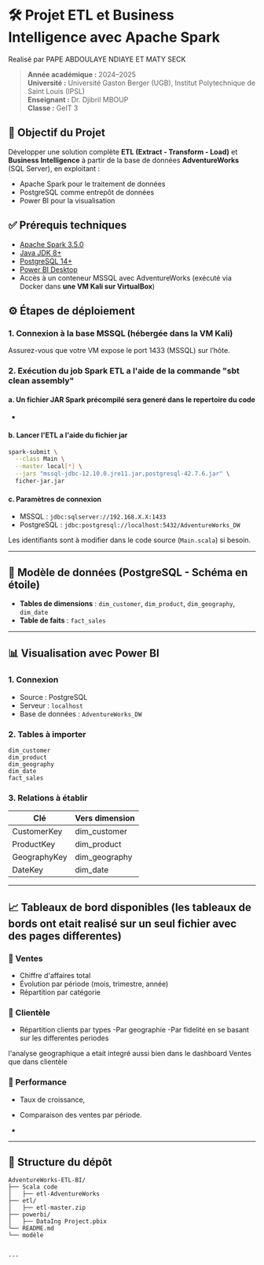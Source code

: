 # 🛠️ Projet ETL et Business Intelligence avec Apache Spark
Realisé par PAPE ABDOULAYE NDIAYE ET MATY SECK

> **Année académique :** 2024–2025  
> **Université :** Université Gaston Berger (UGB), Institut Polytechnique de Saint Louis (IPSL)  
> **Enseignant :** Dr. Djibril MBOUP  
> **Classe :** GeIT 3

## 📌 Objectif du Projet

Développer une solution complète **ETL (Extract - Transform - Load)** et **Business Intelligence** à partir de la base de données **AdventureWorks** (SQL Server), en exploitant :

- Apache Spark pour le traitement de données
- PostgreSQL comme entrepôt de données
- Power BI pour la visualisation

## ✅ Prérequis techniques

- [Apache Spark 3.5.0](https://spark.apache.org/)
- [Java JDK 8+](https://www.oracle.com/java/technologies/javase-downloads.html)
- [PostgreSQL 14+](https://www.postgresql.org/download/)
- [Power BI Desktop](https://powerbi.microsoft.com/)
- Accès à un conteneur MSSQL avec AdventureWorks (exécuté via Docker dans **une VM Kali sur VirtualBox**)

## ⚙️ Étapes de déploiement

### 1. Connexion à la base MSSQL (hébergée dans la VM Kali)

Assurez-vous que votre VM expose le port 1433 (MSSQL) sur l’hôte.


### 2. Exécution du job Spark ETL a l'aide de la commande "sbt clean assembly"

#### a. Un fichier JAR Spark précompilé sera generé dans le repertoire du code

-
#### b. Lancer l'ETL a l'aide du fichier jar

```bash
spark-submit \
  --class Main \
  --master local[*] \
  --jars "mssql-jdbc-12.10.0.jre11.jar,postgresql-42.7.6.jar" \
  ficher-jar.jar
```

#### c. Paramètres de connexion

- MSSQL : `jdbc:sqlserver://192.168.X.X:1433`
- PostgreSQL : `jdbc:postgresql://localhost:5432/AdventureWorks_DW`

Les identifiants sont à modifier dans le code source (`Main.scala`) si besoin.

---

## 🧠 Modèle de données (PostgreSQL - Schéma en étoile)

- **Tables de dimensions** : `dim_customer`, `dim_product`, `dim_geography`, `dim_date`
- **Table de faits** : `fact_sales`

---

## 📊 Visualisation avec Power BI

### 1. Connexion

- Source : PostgreSQL
- Serveur : `localhost`
- Base de données : `AdventureWorks_DW`

### 2. Tables à importer

```text
dim_customer
dim_product
dim_geography
dim_date
fact_sales
```

### 3. Relations à établir

| Clé           | Vers dimension           |
|---------------|--------------------------|
| CustomerKey   | dim_customer             |
| ProductKey    | dim_product              |
| GeographyKey  | dim_geography            |
| DateKey       | dim_date                 |

---

## 📈 Tableaux de bord disponibles (les tableaux de bords ont etait realisé sur un seul fichier avec des pages differentes)

### 🔹 Ventes

- Chiffre d'affaires total
- Évolution par période (mois, trimestre, année)
- Répartition par catégorie



### 🔹 Clientèle

- Répartition clients par types 
-Par geographie
-Par fidelité en se basant sur les differentes periodes

l'analyse geographique a etait integré aussi bien dans le dashboard Ventes que dans clientèle

### 🔹 Performance

- Taux de croissance,  
- Comparaison des ventes par période.

-
---

## 📁 Structure du dépôt

```
AdventureWorks-ETL-BI/
├── Scala code
│   ├── etl-AdventureWorks
├── etl/
│   ├── etl-master.zip
├── powerbi/
│   ├── DataIng Project.pbix
└── README.md
└── modèle


---
